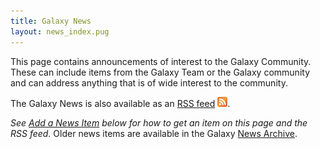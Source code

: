 ```yaml
---
title: Galaxy News
layout: news_index.pug
---
```


This page contains announcements of interest to the Galaxy Community. These can
include items from the Galaxy Team or the Galaxy community and can address
anything that is of wide interest to the community.

The Galaxy News is also available as an [RSS feed](http://feed43.com/galaxynews.xml) <a href='http://feed43.com/galaxynews.xml'><img src="/src/images/icons/RSSIcon16x16.gif" /></a>.

*See [Add a News Item](#add-news-item) below for how to get an item on this page and the RSS feed.*
Older news items are available in the Galaxy [News Archive](/src/news/archive/index.md).
